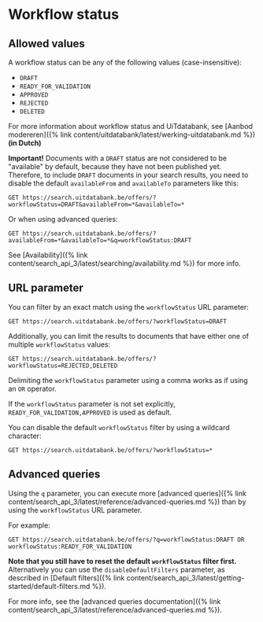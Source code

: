 ---
---

# Workflow status

## Allowed values

A workflow status can be any of the following values \(case-insensitive\):

* `DRAFT`
* `READY_FOR_VALIDATION`
* `APPROVED`
* `REJECTED`
* `DELETED`

For more information about workflow status and UiTdatabank, see [Aanbod modereren]({% link content/uitdatabank/latest/werking-uitdatabank.md %}) **(in Dutch)**

**Important!** Documents with a `DRAFT` status are not considered to be "available" by default, because they have not been published yet. Therefore, to include `DRAFT` documents in your search results, you need to disable the default `availableFrom` and `availableTo` parameters like this:

```
GET https://search.uitdatabank.be/offers/?workflowStatus=DRAFT&availableFrom=*&availableTo=*
```

Or when using advanced queries:

```
GET https://search.uitdatabank.be/offers/?availableFrom=*&availableTo=*&q=workflowStatus:DRAFT
```

See [Availability]({% link content/search_api_3/latest/searching/availability.md %}) for more info.

## URL parameter

You can filter by an exact match using the `workflowStatus` URL parameter:

```
GET https://search.uitdatabank.be/offers/?workflowStatus=DRAFT
```

Additionally, you can limit the results to documents that have either one of multiple `workflowStatus` values:

```
GET https://search.uitdatabank.be/offers/?workflowStatus=REJECTED,DELETED
```

Delimiting the `workflowStatus` parameter using a comma works as if using an `OR` operator.

If the `workflowStatus` parameter is not set explicitly, `READY_FOR_VALIDATION,APPROVED` is used as default.

You can disable the default `workflowStatus` filter by using a wildcard character:

```
GET https://search.uitdatabank.be/offers/?workflowStatus=*
```

## Advanced queries

Using the `q` parameter, you can execute more [advanced queries]({% link content/search_api_3/latest/reference/advanced-queries.md %}) than by using the `workflowStatus` URL parameter.

For example:

```
GET https://search.uitdatabank.be/offers/?q=workflowStatus:DRAFT OR workflowStatus:READY_FOR_VALIDATION
```

**Note that you still have to reset the default `workflowStatus` filter first.** Alternatively you can use the `disableDefaultFilters` parameter, as described in [Default filters]({% link content/search_api_3/latest/getting-started/default-filters.md %}).

For more info, see the [advanced queries documentation]({% link content/search_api_3/latest/reference/advanced-queries.md %}).

